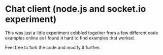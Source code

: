 # Chat client (node.js and socket.io experiment)

This was just a little experiment cobbled together from a few different code examples online as I found it hard to find examples that worked.

Feel free to fork the code and modify it further.